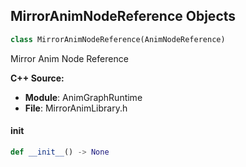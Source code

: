 ## MirrorAnimNodeReference Objects

```python
class MirrorAnimNodeReference(AnimNodeReference)
```

Mirror Anim Node Reference

**C++ Source:**

- **Module**: AnimGraphRuntime
- **File**: MirrorAnimLibrary.h

<a id="unreal.MirrorAnimNodeReference.__init__"></a>

#### __init__

```python
def __init__() -> None
```

<a id="unreal.ModifyCurveAnimNodeReference"></a>